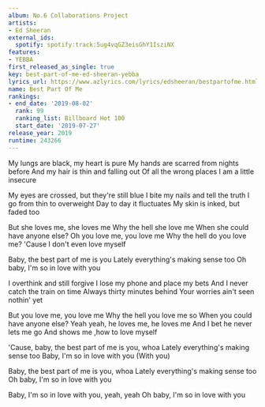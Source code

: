 ```yaml
---
album: No.6 Collaborations Project
artists:
- Ed Sheeran
external_ids:
  spotify: spotify:track:5ug4vqGZ3eisGhY1IsziNX
features:
- YEBBA
first_released_as_single: true
key: best-part-of-me-ed-sheeran-yebba
lyrics_url: https://www.azlyrics.com/lyrics/edsheeran/bestpartofme.html
name: Best Part Of Me
rankings:
- end_date: '2019-08-02'
  rank: 99
  ranking_list: Billboard Hot 100
  start_date: '2019-07-27'
release_year: 2019
runtime: 243266
---
```

My lungs are black, my heart is pure
My hands are scarred from nights before
And my hair is thin and falling out
Of all the wrong places
I am a little insecure

My eyes are crossed, but they're still blue
I bite my nails and tell the truth
I go from thin to overweight
Day to day it fluctuates
My skin is inked, but faded too

But she loves me, she loves me
Why the hell she love me
When she could have anyone else?
Oh you love me, you love me
Why the hell do you love me?
'Cause I don't even love myself

Baby, the best part of me is you
Lately everything's making sense too
Oh baby, I'm so in love with you

I overthink and still forgive
I lose my phone and place my bets
And I never catch the train on time
Always thirty minutes behind
Your worries ain't seen nothin' yet

But you love me, you love me
Why the hell you love me so
When you could have anyone else?
Yeah yeah, he loves me, he loves me
And I bet he never lets me go
And shows me ,how to love myself

'Cause, baby, the best part of me is you, whoa
Lately everything's making sense too
Baby, I'm so in love with you
(With you)

Baby, the best part of me is you, whoa
Lately everything's making sense too
Oh baby, I'm so in love with you

Baby, I'm so in love with you, yeah, yeah
Oh baby, I'm so in love with you
